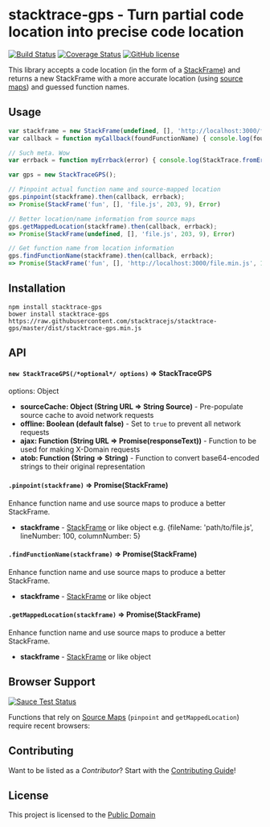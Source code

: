 stacktrace-gps - Turn partial code location into precise code location
===================
[![Build Status](https://travis-ci.org/stacktracejs/stacktrace-gps.svg?branch=master)](https://travis-ci.org/stacktracejs/stacktrace-gps) [![Coverage Status](https://img.shields.io/coveralls/stacktracejs/stacktrace-gps.svg)](https://coveralls.io/r/stacktracejs/stacktrace-gps) [![GitHub license](https://img.shields.io/github/license/stacktracejs/stacktrace-gps.svg)](http://unlicense.org)

This library accepts a code location (in the form of a [StackFrame](https://github.com/stacktracejs/stackframe)) and 
returns a new StackFrame with a more accurate location (using [source maps](http://www.html5rocks.com/en/tutorials/developertools/sourcemaps/)) and guessed function names.

## Usage
```js
var stackframe = new StackFrame(undefined, [], 'http://localhost:3000/file.min.js', 1, 3284);
var callback = function myCallback(foundFunctionName) { console.log(foundFunctionName); };

// Such meta. Wow
var errback = function myErrback(error) { console.log(StackTrace.fromError(error)); };

var gps = new StackTraceGPS();

// Pinpoint actual function name and source-mapped location
gps.pinpoint(stackframe).then(callback, errback);
=> Promise(StackFrame('fun', [], 'file.js', 203, 9), Error)

// Better location/name information from source maps
gps.getMappedLocation(stackframe).then(callback, errback);
=> Promise(StackFrame(undefined, [], 'file.js', 203, 9), Error)

// Get function name from location information
gps.findFunctionName(stackframe).then(callback, errback);
=> Promise(StackFrame('fun', [], 'http://localhost:3000/file.min.js', 1, 3284), Error)
```

## Installation
```
npm install stacktrace-gps
bower install stacktrace-gps
https://raw.githubusercontent.com/stacktracejs/stacktrace-gps/master/dist/stacktrace-gps.min.js
```

## API

#### `new StackTraceGPS(/*optional*/ options)` => StackTraceGPS
options: Object
* **sourceCache: Object (String URL => String Source)** - Pre-populate source cache to avoid network requests
* **offline: Boolean (default false)** - Set to `true` to prevent all network requests
* **ajax: Function (String URL => Promise(responseText))** - Function to be used for making X-Domain requests
* **atob: Function (String => String)** - Function to convert base64-encoded strings to their original representation
 
#### `.pinpoint(stackframe)` => Promise(StackFrame)
Enhance function name and use source maps to produce a better StackFrame.
* **stackframe** - [StackFrame](https://github.com/stacktracejs/stackframe) or like object 
e.g. {fileName: 'path/to/file.js', lineNumber: 100, columnNumber: 5}
 
#### `.findFunctionName(stackframe)` => Promise(StackFrame)
Enhance function name and use source maps to produce a better StackFrame.
* **stackframe** - [StackFrame](https://github.com/stacktracejs/stackframe) or like object
 
#### `.getMappedLocation(stackframe)` => Promise(StackFrame)
Enhance function name and use source maps to produce a better StackFrame.
* **stackframe** - [StackFrame](https://github.com/stacktracejs/stackframe) or like object

## Browser Support
[![Sauce Test Status](https://saucelabs.com/browser-matrix/stacktracejs.svg)](https://saucelabs.com/u/stacktracejs)

Functions that rely on [Source Maps](http://www.html5rocks.com/en/tutorials/developertools/sourcemaps/)
(`pinpoint` and `getMappedLocation`) require recent browsers:

## Contributing
Want to be listed as a *Contributor*? Start with the [Contributing Guide](CONTRIBUTING.md)!

## License
This project is licensed to the [Public Domain](http://unlicense.org)

